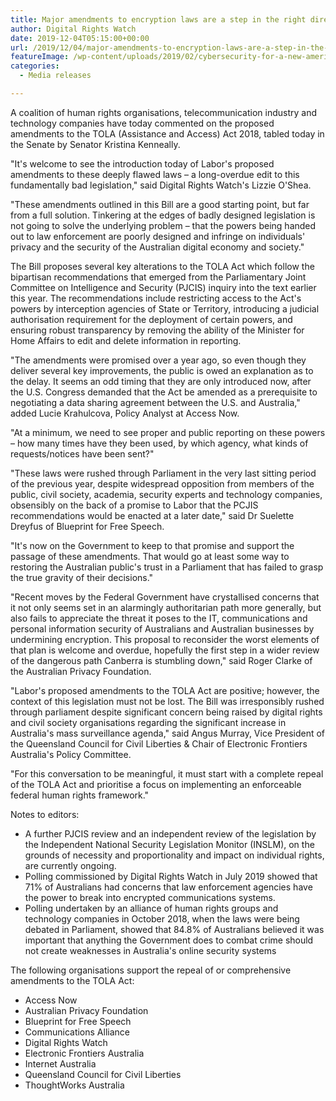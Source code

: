 ```yaml
---
title: Major amendments to encryption laws are a step in the right direction
author: Digital Rights Watch
date: 2019-12-04T05:15:00+00:00
url: /2019/12/04/major-amendments-to-encryption-laws-are-a-step-in-the-right-direction/
featureImage: /wp-content/uploads/2019/02/cybersecurity-for-a-new-america-2016_image.width-800.jpg
categories:
  - Media releases

---
```

A coalition of human rights organisations, telecommunication industry and technology companies have today commented on the proposed amendments to the TOLA (Assistance and Access) Act 2018, tabled today in the Senate by Senator Kristina Kenneally.

"It's welcome to see the introduction today of Labor's proposed amendments to these deeply flawed laws &#8211; a long-overdue edit to this fundamentally bad legislation," said Digital Rights Watch's Lizzie O'Shea.

"These amendments outlined in this Bill are a good starting point, but far from a full solution. Tinkering at the edges of badly designed legislation is not going to solve the underlying problem – that the powers being handed out to law enforcement are poorly designed and infringe on individuals' privacy and the security of the Australian digital economy and society."

The Bill proposes several key alterations to the TOLA Act which follow the bipartisan recommendations that emerged from the Parliamentary Joint Committee on Intelligence and Security (PJCIS) inquiry into the text earlier this year. The recommendations include restricting access to the Act's powers by interception agencies of State or Territory, introducing a judicial authorisation requirement for the deployment of certain powers, and ensuring robust transparency by removing the ability of the Minister for Home Affairs to edit and delete information in reporting.

"The amendments were promised over a year ago, so even though they deliver several key improvements, the public is owed an explanation as to the delay. It seems an odd timing that they are only introduced now, after the U.S. Congress demanded that the Act be amended as a prerequisite to negotiating a data sharing agreement between the U.S. and Australia," added Lucie Krahulcova, Policy Analyst at Access Now.

"At a minimum, we need to see proper and public reporting on these powers &#8211; how many times have they been used, by which agency, what kinds of requests/notices have been sent?"

"These laws were rushed through Parliament in the very last sitting period of the previous year, despite widespread opposition from members of the public, civil society, academia, security experts and technology companies, obsensibly on the back of a promise to Labor that the PCJIS recommendations would be enacted at a later date," said Dr Suelette Dreyfus of Blueprint for Free Speech.

"It's now on the Government to keep to that promise and support the passage of these amendments. That would go at least some way to restoring the Australian public's trust in a Parliament that has failed to grasp the true gravity of their decisions."

"Recent moves by the Federal Government have crystallised concerns that it not only seems set in an alarmingly authoritarian path more generally, but also fails to appreciate the threat it poses to the IT, communications and personal information security of Australians and Australian businesses by undermining encryption. This proposal to reconsider the worst elements of that plan is welcome and overdue, hopefully the first step in a wider review of the dangerous path Canberra is stumbling down," said Roger Clarke of the Australian Privacy Foundation.

"Labor's proposed amendments to the TOLA Act are positive; however, the context of this legislation must not be lost. The Bill was irresponsibly rushed through parliament despite significant concern being raised by digital rights and civil society organisations regarding the significant increase in Australia's mass surveillance agenda," said Angus Murray, Vice President of the Queensland Council for Civil Liberties & Chair of Electronic Frontiers Australia's Policy Committee.

"For this conversation to be meaningful, it must start with a complete repeal of the TOLA Act and prioritise a focus on implementing an enforceable federal human rights framework."


Notes to editors:

  * A further PJCIS review and an independent review of the legislation by the Independent National Security Legislation Monitor (INSLM), on the grounds of necessity and proportionality and impact on individual rights, are currently ongoing.
  * Polling commissioned by Digital Rights Watch in July 2019 showed that 71% of Australians had concerns that law enforcement agencies have the power to break into encrypted communications systems.
  * Polling undertaken by an alliance of human rights groups and technology companies in October 2018, when the laws were being debated in Parliament, showed that 84.8% of Australians believed it was important that anything the Government does to combat crime should not create weaknesses in Australia's online security systems

The following organisations support the repeal of or comprehensive amendments to the TOLA Act:

  * Access Now
  * Australian Privacy Foundation
  * Blueprint for Free Speech
  * Communications Alliance
  * Digital Rights Watch
  * Electronic Frontiers Australia
  * Internet Australia
  * Queensland Council for Civil Liberties
  * ThoughtWorks Australia
